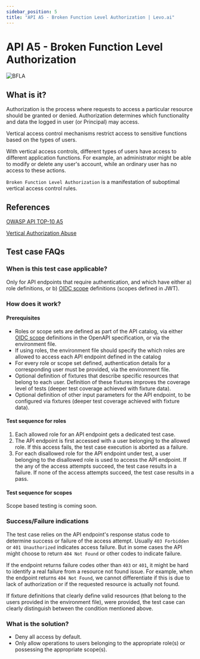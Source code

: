 ```yaml
---
sidebar_position: 5
title: "API A5 - Broken Function Level Authorization | Levo.ai"
---
```


# API A5 - Broken Function Level Authorization
![BFLA](../assets/API-Top-10/A5-BFLA.svg)

## What is it?
Authorization is the process where requests to access a particular resource should be granted or denied. Authorization determines which functionality and data the logged in user (or Principal) may access.

Vertical access control mechanisms restrict access to sensitive functions based on the types of users.

With vertical access controls, different types of users have access to different application functions. For example, an administrator might be able to modify or delete any user's account, while an ordinary user has no access to these actions.

`Broken Function Level Authorization` is a manifestation of suboptimal vertical access control rules.

## References
[OWASP API TOP-10 A5](https://owasp.org/www-project-api-security/)

[Vertical Authorization Abuse][vertical-priv-abuse]


## Test case FAQs

### When is this test case applicable?
Only for API endpoints that require authentication, and which have either a) role definitions, or b) [OIDC scope][scopes] definitions (scopes defined in JWT).

### How does it work?

#### Prerequisites
- Roles or scope sets are defined as part of the API catalog, via either [OIDC scope][scopes] definitions in the OpenAPI specification, or via the environment file.
- If using roles, the environment file should specify the which roles are allowed to access each API endpoint defined in the catalog
- For every role or scope set defined, authentication details for a corresponding user must be provided, via the environment file.
- Optional definition of fixtures that describe specific resources that belong to each user. Definition of these fixtures improves the coverage level of tests (deeper test coverage achieved with fixture data).
- Optional definition of other input parameters for the API endpoint, to be configured via fixtures (deeper test coverage achieved with fixture data).

#### Test sequence for roles
1. Each allowed role for an API endpoint gets a dedicated test case.
2. The API endpoint is first accessed with a user belonging to the allowed role. If this access fails, the test case execution is aborted as a failure.
3. For each disallowed role for the API endpoint under test, a user belonging to the disallowed role is used to access the API endpoint. If the any of the access attempts succeed, the test case results in a failure.
If none of the access attempts succeed, the test case results in a pass.

#### Test sequence for scopes
Scope based testing is coming soon.

### Success/Failure indications
The test case relies on the API endpoint's response status code to determine success or failure of the access attempt. Usually `403 Forbidden` or `401 Unauthorized` indicates access failure.
But in some cases the API might choose to return `404 Not Found` or other codes to indicate failure.

If the endpoint returns failure codes other than `403` or `401`, it might be hard to identify a real failure from a resource not found issue. For example, when the endpoint returns `404 Not Found`,
we cannot differentiate if this is due to lack of authorization or if the requested resource is actually not found.

If fixture definitions that clearly define valid resources (that belong to the users provided in the environment file), were provided, the test case can clearly distinguish between the condition mentioned
above.

### What is the solution?
- Deny all access by default.
- Only allow operations to users belonging to the appropriate role(s) or possessing the appropriate scope(s).


[vertical-priv-abuse]: https://en.wikipedia.org/wiki/Privilege_escalation#Vertical
[scopes]: https://openid.net/specs/openid-connect-basic-1_0.html#Scopes